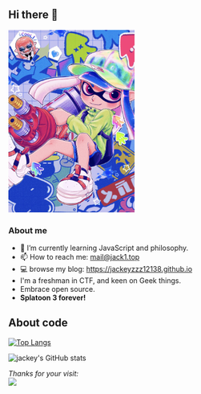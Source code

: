 ## Hi there 👋

<!--
**jackeyzzz12138/jackeyzzz12138** is a ✨ _special_ ✨ repository because its `README.md` (this file) appears on your GitHub profile.

Here are some ideas to get you started:

- 🔭 I’m currently working on ...
- 🌱 I’m currently learning ...
- 👯 I’m looking to collaborate on ...
- 🤔 I’m looking for help with ...
- 💬 Ask me about ...
- 📫 How to reach me: ...
- 😄 Pronouns: ...
- ⚡ Fun fact: ...
-->
<img src='src/splatoon.jpg' width=50% height=50% alt="pic from pixiv">

### About me
- 🌱 I’m currently learning JavaScript and philosophy.
- 📫 How to reach me: mail@jack1.top
- 💻 browse my blog: https://jackeyzzz12138.github.io
- I'm a freshman in CTF, and keen on Geek things.
- Embrace open source.
- **Splatoon 3 forever!**

## About code
[![Top Langs](https://github-readme-stats.vercel.app/api/top-langs/?username=jackeyzzz12138&layout=donut)](https://github.com/jackeyzzz12138/jackeyzzz12138)

![jackey's GitHub stats](https://github-readme-stats.vercel.app/api?username=jackeyzzz12138&show_icons=true&theme=swift)


*Thanks for your visit:*  
![](https://moe-counter.glitch.me/get/@:jackeyzzz12138?theme=asoul)
